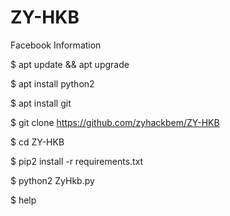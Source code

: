# ZY-HKB
Facebook Information

$ apt update && apt upgrade

$ apt install python2

$ apt install git

$ git clone https://github.com/zyhackbem/ZY-HKB

$ cd ZY-HKB

$ pip2 install -r requirements.txt

$ python2 ZyHkb.py

$ help 
